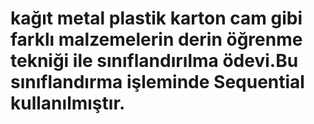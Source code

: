 # kağıt metal plastik karton cam gibi farklı malzemelerin derin öğrenme tekniği ile sınıflandırılma ödevi.Bu sınıflandırma işleminde Sequential kullanılmıştır.
